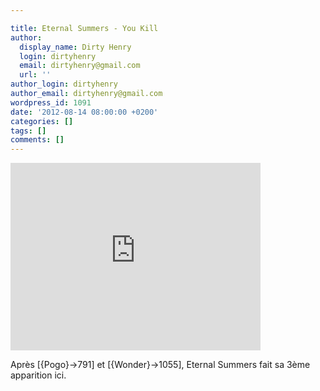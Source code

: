 ```yaml
---

title: Eternal Summers - You Kill
author:
  display_name: Dirty Henry
  login: dirtyhenry
  email: dirtyhenry@gmail.com
  url: ''
author_login: dirtyhenry
author_email: dirtyhenry@gmail.com
wordpress_id: 1091
date: '2012-08-14 08:00:00 +0200'
categories: []
tags: []
comments: []
---
```

<iframe src="http://player.vimeo.com/video/47257945" width="400" height="300" frameborder="0" webkitAllowFullScreen mozallowfullscreen allowFullScreen></iframe>

Après [{Pogo}->791] et [{Wonder}->1055], Eternal Summers fait sa 3ème apparition ici.
